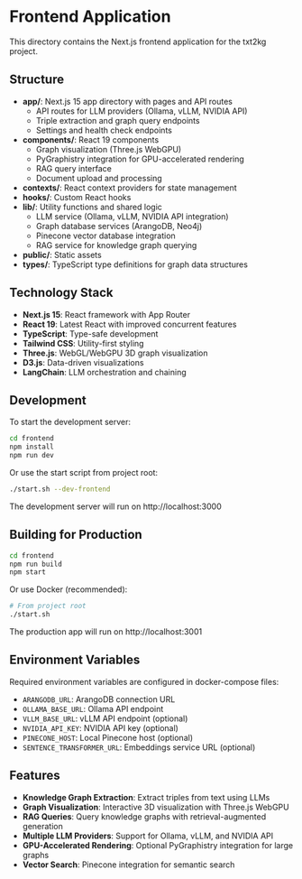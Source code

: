 # Frontend Application

This directory contains the Next.js frontend application for the txt2kg project.

## Structure

- **app/**: Next.js 15 app directory with pages and API routes
  - API routes for LLM providers (Ollama, vLLM, NVIDIA API)
  - Triple extraction and graph query endpoints
  - Settings and health check endpoints
- **components/**: React 19 components
  - Graph visualization (Three.js WebGPU)
  - PyGraphistry integration for GPU-accelerated rendering
  - RAG query interface
  - Document upload and processing
- **contexts/**: React context providers for state management
- **hooks/**: Custom React hooks
- **lib/**: Utility functions and shared logic
  - LLM service (Ollama, vLLM, NVIDIA API integration)
  - Graph database services (ArangoDB, Neo4j)
  - Pinecone vector database integration
  - RAG service for knowledge graph querying
- **public/**: Static assets
- **types/**: TypeScript type definitions for graph data structures

## Technology Stack

- **Next.js 15**: React framework with App Router
- **React 19**: Latest React with improved concurrent features
- **TypeScript**: Type-safe development
- **Tailwind CSS**: Utility-first styling
- **Three.js**: WebGL/WebGPU 3D graph visualization
- **D3.js**: Data-driven visualizations
- **LangChain**: LLM orchestration and chaining

## Development

To start the development server:

```bash
cd frontend
npm install
npm run dev
```

Or use the start script from project root:

```bash
./start.sh --dev-frontend
```

The development server will run on http://localhost:3000

## Building for Production

```bash
cd frontend
npm run build
npm start
```

Or use Docker (recommended):

```bash
# From project root
./start.sh
```

The production app will run on http://localhost:3001

## Environment Variables

Required environment variables are configured in docker-compose files:

- `ARANGODB_URL`: ArangoDB connection URL
- `OLLAMA_BASE_URL`: Ollama API endpoint
- `VLLM_BASE_URL`: vLLM API endpoint (optional)
- `NVIDIA_API_KEY`: NVIDIA API key (optional)
- `PINECONE_HOST`: Local Pinecone host (optional)
- `SENTENCE_TRANSFORMER_URL`: Embeddings service URL (optional)

## Features

- **Knowledge Graph Extraction**: Extract triples from text using LLMs
- **Graph Visualization**: Interactive 3D visualization with Three.js WebGPU
- **RAG Queries**: Query knowledge graphs with retrieval-augmented generation
- **Multiple LLM Providers**: Support for Ollama, vLLM, and NVIDIA API
- **GPU-Accelerated Rendering**: Optional PyGraphistry integration for large graphs
- **Vector Search**: Pinecone integration for semantic search 